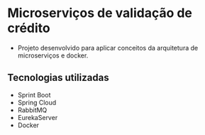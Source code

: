 # Microserviços de validação de crédito

* Projeto desenvolvido para aplicar conceitos da arquitetura de microserviços e docker.

## Tecnologias utilizadas

- Sprint Boot
- Spring Cloud
- RabbitMQ
- EurekaServer
- Docker

